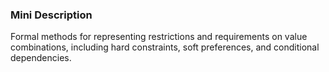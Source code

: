 ### Mini Description

Formal methods for representing restrictions and requirements on value combinations, including hard constraints, soft preferences, and conditional dependencies.
